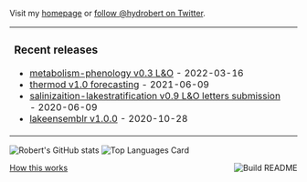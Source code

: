 Visit my [homepage](https://robertladwig.github.io) or [follow @hydrobert on Twitter](https://twitter.com/hydrobert).

<table><tr><td valign="top">

### Recent releases
<!-- recent_releases starts -->
* [metabolism-phenology v0.3 L&O](https://github.com/LimnoDataScience/metabolism_phenology/releases/tag/v0.3) - 2022-03-16
* [thermod v1.0 forecasting](https://github.com/robertladwig/thermod/releases/tag/v1.0) - 2021-06-09
* [salinizaition-lakestratification v0.9 L&O letters submission](https://github.com/robertladwig/salinization_lakestratification/releases/tag/v0.9) - 2020-06-09
* [lakeensemblr v1.0.0](https://github.com/aemon-j/LakeEnsemblR/releases/tag/v1.0.0) - 2020-10-28
<!-- recent_releases ends -->
</td><td valign="top">

  </td></tr></table>
  
![Robert's GitHub stats](https://github-readme-stats.vercel.app/api?username=robertladwig&show_icons=true&theme=merko)
![Top Languages Card](https://github-readme-stats.vercel.app/api/top-langs/?username=robertladwig&layout=compact&theme=merko)


<a href="https://github.com/simonw/simonw/actions"><img src="https://github.com/simonw/simonw/workflows/Build%20README/badge.svg" align="right" alt="Build README"></a> <a href="https://simonwillison.net/2020/Jul/10/self-updating-profile-readme/">How this works</a>
<!--
**robertladwig/robertladwig** is a ✨ _special_ ✨ repository because its `README.md` (this file) appears on your GitHub profile.

Here are some ideas to get you started:

- 🔭 I’m currently working on ...
- 🌱 I’m currently learning ...
- 👯 I’m looking to collaborate on ...
- 🤔 I’m looking for help with ...
- 💬 Ask me about ...
- 📫 How to reach me: ...
- 😄 Pronouns: ...
- ⚡ Fun fact: ...
-->

